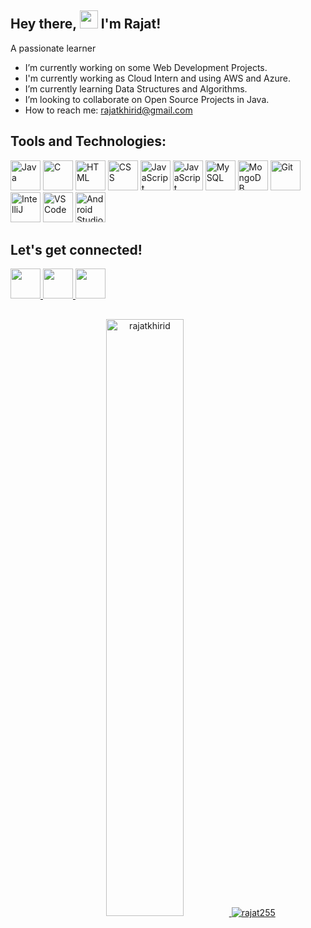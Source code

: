 ## Hey there, <img src="https://user-images.githubusercontent.com/102016448/205023633-63deb91c-91cd-46ef-a2c1-aad0d361c279.gif" width="29"> I'm Rajat! 
 A passionate learner
- I’m currently working on some Web Development Projects.
- I'm currently working as Cloud Intern and using AWS and Azure.
- I’m currently learning Data Structures and Algorithms. 
- I’m looking to collaborate on Open Source Projects in Java.
- How to reach me: <a href="mailto:rajatkhirid@gmail.com">rajatkhirid@gmail.com</a>

## Tools and Technologies:
<a href = "https://www.java.com/"><img src = "https://img.icons8.com/color/48/000000/java-coffee-cup-logo--v1.png" alt = "Java" width = "48" height = "48"></a>
<a href = "https://www.cprogramming.com/"><img src = "https://img.icons8.com/color/48/000000/c-programming.png" alt = "C" width = "48" height = "48"></a>
<a href = "https://www.w3schools.com/html/"><img src = "https://img.icons8.com/color/48/000000/html-5--v1.png" alt = "HTML" width = "48" height = "48"/></a>
<a href = "https://www.w3schools.com/css/"><img src = "https://img.icons8.com/color/48/000000/css3.png" alt = "CSS" width = "48" height = "48"/></a>
<a href = "https://getbootstrap.com/"><img src = "https://img.icons8.com/color/48/000000/bootstrap.png" alt = "JavaScript" width = "48" height = "48"/></a>
<a href = "https://www.javascript.com/"><img src = "https://img.icons8.com/color/48/000000/javascript--v1.png" alt = "JavaScript" width = "48" height = "48"/></a>
<a href = "https://www.mysql.com/"><img src = "https://img.icons8.com/color/48/000000/mysql-logo.png" alt = "MySQL" width = "48" height = "48"/></a>
<a href = "https://www.mongodb.com/"><img src = "https://img.icons8.com/color/48/000000/mongodb.png" alt = "MongoDB" width = "48" height = "48"/></a>
<a href = "https://git-scm.com/doc"><img src = "https://img.icons8.com/color/48/000000/git.png" alt = "Git" width = "48" height = "48"/></a>
<a href = "https://www.jetbrains.com/idea/"><img src = "https://img.icons8.com/color/48/000000/intellij-idea.png" alt = "IntelliJ" width = "48" height = "48"/></a>
<a href = "https://code.visualstudio.com/"><img src = "https://img.icons8.com/color/48/000000/visual-studio-code-2019.png" alt = "VS Code" width = "48" height = "48"/></a>
<a href = "https://developer.android.com/studio"><img src = "https://img.icons8.com/color/48/000000/android-studio--v3.png" alt = "Android Studio" width = "48" height = "48"/></a>

## Let's get connected!
<a href = "https://www.linkedin.com/in/rajatkhirid"><img src = "https://img.icons8.com/color/48/000000/linkedin.png" width = "48" height = "48"/>
<a href = "https://www.hackerrank.com/rajatkhirid_sit1"><img src = "https://upload.wikimedia.org/wikipedia/commons/4/40/HackerRank_Icon-1000px.png" width = "48" height = "48"/>
<a href = "https://leetcode.com/Rajat_K/"><img src = "https://img.icons8.com/external-tal-revivo-shadow-tal-revivo/48/000000/external-level-up-your-coding-skills-and-quickly-land-a-job-logo-shadow-tal-revivo.png" width = "48" height = "48"/>


## 
<p align="center">	
<img width="49.5%" hspace="10px" src="https://github-readme-stats.vercel.app/api?username=rajat255&show_icons=true&theme=tokyonight" alt="rajatkhirid"/>
<img src="https://github-readme-stats.vercel.app/api/top-langs?username=rajat255&show_icons=true&locale=en&theme=tokyonight&layout=compact" alt="rajat255"/>
</p>
